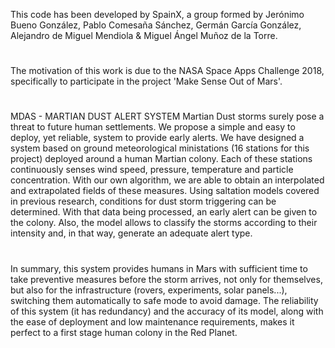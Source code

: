 This code has been developed by SpainX, a group formed by Jerónimo Bueno González, Pablo Comesaña Sánchez, Germán García González, Alejandro de Miguel Mendiola & Miguel Ángel Muñoz de la Torre.
#
The motivation of this work is due to the NASA Space Apps Challenge 2018, specifically to participate in the project 'Make Sense Out of Mars'.
#
#
#
MDAS - MARTIAN DUST ALERT SYSTEM
Martian Dust storms surely pose a threat to future human settlements. We propose a simple and easy to deploy, yet reliable, system to provide early alerts.
We have designed a system based on ground meteorological ministations (16 stations for this project) deployed around a human Martian colony. Each of these stations continuously senses wind speed, pressure, temperature and particle concentration. With our own algorithm, we are able to obtain an interpolated and extrapolated fields of these measures. Using saltation models covered in previous research, conditions for dust storm triggering can be determined. With that data being processed, an early alert can be given to the colony. Also, the model allows to classify the storms according to their intensity and, in that way, generate an adequate alert type. 
#
In summary, this system provides humans in Mars with sufficient time to take preventive measures before the storm arrives, not only for themselves, but also for the infrastructure (rovers, experiments, solar panels...), switching them automatically to safe mode to avoid damage. The reliability of this system (it has redundancy) and the accuracy of its model, along with the ease of deployment and low maintenance requirements, makes it perfect to a first stage human colony in the Red Planet.

